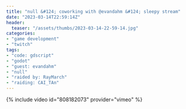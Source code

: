 ```yaml
---
title: "null &#124; coworking with @evandahm &#124; sleepy stream"
date: "2023-03-14T22:59:14Z"
header:
  teaser: "/assets/thumbs/2023-03-14-22-59-14.jpg"
categories:
- "game development"
- "twitch"
tags:
- "code: gdscript"
- "godot"
- "guest: evandahm"
- "null"
- "raided by: RayMarch"
- "raiding: CAI_TAn"
---
```

{% include video id="808182073" provider="vimeo" %}
